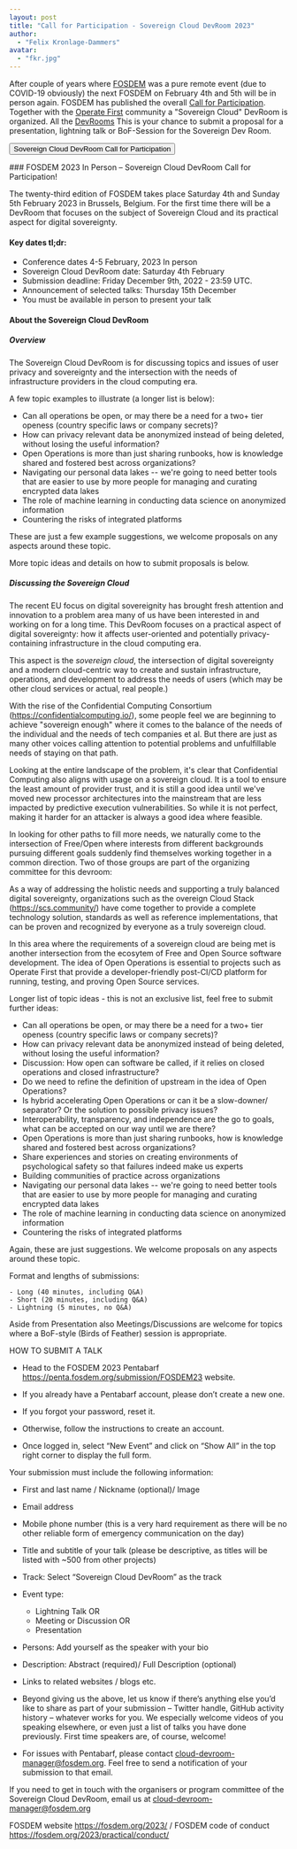 ```yaml
---
layout: post
title: "Call for Participation - Sovereign Cloud DevRoom 2023"
author:
  - "Felix Kronlage-Dammers"
avatar:
  - "fkr.jpg"
---
```


After couple of years where [FOSDEM](https://www.fosdem.org) was a pure remote event (due to COVID-19 obviously)
the next FOSDEM on February 4th and 5th will be in person again. FOSDEM has published the overall [Call for Participation](https://fosdem.org/2023/news/2022-11-13-call-for-presentations/).
Together with the [Operate First](https://www.operate-first.cloud/) community a "Sovereign Cloud" DevRoom is organized.
All the [DevRooms](https://fosdem.org/2023/news/2022-11-07-accepted-developer-rooms/) 
This is your chance to submit a proposal for a presentation, lightning talk or BoF-Session for the Sovereign Dev Room.

<p>
  <button class="btn btn-primary" type="button" data-bs-toggle="collapse" data-bs-target="#collapseCfP" aria-expanded="false" aria-controls="collapseCfP">
   Sovereign Cloud DevRoom Call for Participation 
  </button>
</p>
<div class="collapse" id="collapseCfP">
  <div class="card card-body" markdown="1">
### FOSDEM 2023 In Person – Sovereign Cloud DevRoom Call for Participation!

The twenty-third edition of FOSDEM takes place Saturday 4th and Sunday 5th
February 2023 in Brussels, Belgium.
For the first time there will be a DevRoom that focuses on the subject of Sovereign Cloud
and its  practical aspect for digital sovereignty.

#### Key dates tl;dr:

   - Conference dates 4-5 February, 2023 In person
   - Sovereign Cloud DevRoom date: Saturday 4th February
   - Submission deadline: Friday December 9th, 2022 - 23:59 UTC.
   - Announcement of selected talks: Thursday 15th December
   - You must be available in person to present your talk

#### About the Sovereign Cloud DevRoom

##### Overview

The Sovereign Cloud DevRoom is for discussing topics and issues of user privacy and
sovereignty and the intersection with the needs of infrastructure providers in the cloud
computing era.

A few topic examples to illustrate (a longer list is below):

- Can all operations be open, or may there be a need for a two+ tier openess (country specific laws or company secrets)?
- How can privacy relevant data be anonymized instead of being deleted, without losing the useful information?
- Open Operations is more than just sharing runbooks, how is knowledge shared and fostered best across organizations?
- Navigating our personal data lakes -- we're going to need better tools that are easier to use by more people for managing and curating encrypted data lakes
- The role of machine learning in conducting data science on anonymized information
- Countering the risks of integrated platforms

These are just a few example suggestions, we welcome proposals on any aspects around these topic.

More topic ideas and details on how to submit proposals is below.

##### Discussing the Sovereign Cloud

The recent EU focus on digital sovereignity has brought fresh attention and innovation to a problem
area many of us have been interested in and working on for a long time. This DevRoom focuses on
a practical aspect of digital sovereignty:  how it affects user-oriented and
potentially privacy-containing infrastructure in the cloud computing era.

This aspect is the _sovereign cloud_, the intersection of digital sovereignty and a modern cloud-centric
way to create and sustain infrastructure, operations, and development to address the needs of
users (which may be other cloud services or actual, real people.)

With the rise of the Confidential Computing Consortium (https://confidentialcomputing.io/), some
people feel we  are beginning to achieve "sovereign enough" where it comes to the balance of the
needs of the individual and the needs of tech companies et al. But there are just as many other voices
calling attention to potential problems and unfulfillable needs of staying on that path.

Looking at the entire landscape of the problem, it's clear that Confidential Computing also aligns with
usage on a sovereign cloud. It is a tool to ensure the least amount of provider trust, and it is still a good
idea until we've moved new processor architectures into the mainstream that are less impacted by
predictive execution vulnerabilities. So while it is not perfect, making it harder for an attacker is always
a good idea where feasible.

In looking for other paths to fill more needs, we naturally come to the intersection of Free/Open where
interests from different backgrounds pursuing different goals suddenly find themselves working together
in a common direction. Two of those groups are part of the organizing committee for this devroom:

As a way of addressing the holistic needs and supporting a truly balanced digital sovereignty, organizations
such as the  overeign Cloud Stack (https://scs.community/) have come together to provide a complete 
technology solution, standards as well as reference implementations, that can be proven and recognized
by everyone as a truly sovereign cloud.

In this area where the requirements of a sovereign cloud are being met is another intersection from the
ecosytem of Free and Open Source software development. The idea of Open Operations is essential to
projects such as Operate First that provide a developer-friendly post-CI/CD platform for running, testing,
and proving Open Source services.

Longer list of topic ideas - this is not an exclusive list, feel free to submit further ideas:

- Can all operations be open, or may there be a need for a two+ tier openess (country specific laws or company secrets)?
- How can privacy relevant data be anonymized instead of being deleted, without losing the useful information?
- Discussion: How open can software be called, if it relies on closed operations and closed infrastructure?
- Do we need to refine the definition of upstream in the idea of Open Operations?
- Is hybrid accelerating Open Operations or can it be a slow-downer/ separator? Or the solution to possible privacy issues?
- Interoperability, transparency, and independence are the go to goals, what can be accepted on our way until we are there?
- Open Operations is more than just sharing runbooks, how is knowledge shared and fostered best across organizations?
- Share experiences and stories on creating environments of psychological safety so that failures indeed make us experts
- Building communities of practice across organizations
- Navigating our personal data lakes -- we're going to need better tools that are easier to use by more people for managing and curating encrypted data lakes
- The role of machine learning in conducting data science on anonymized information
- Countering the risks of integrated platforms


Again, these are just suggestions. We welcome proposals on any aspects around these topic.


Format and lengths of submissions:

    - Long (40 minutes, including Q&A)
    - Short (20 minutes, including Q&A)
    - Lightning (5 minutes, no Q&A)

Aside from Presentation also Meetings/Discussions are welcome for topics where a BoF-style (Birds of Feather) session
is appropriate.

HOW TO SUBMIT A TALK

   - Head to the FOSDEM 2023 Pentabarf
   <https://penta.fosdem.org/submission/FOSDEM23> website.


   - If you already have a Pentabarf account, please don’t create a new one.
   - If you forgot your password, reset it.
   - Otherwise, follow the instructions to create an account.
   - Once logged in, select “New Event” and click on “Show All” in the top right corner to display the full form.
   
   Your submission must include the following information:


   - First and last name / Nickname (optional)/ Image
   - Email address
   - Mobile phone number (this is a very hard requirement as there will be no other reliable form of emergency communication on the day)
   - Title and subtitle of your talk (please be descriptive, as titles will be listed with ~500 from other projects)
   - Track: Select “Sovereign Cloud DevRoom” as the track
   - Event type: 
       - Lightning Talk OR
       - Meeting or Discussion OR
       - Presentation
    
   - Persons: Add yourself as the speaker with your bio
   - Description: Abstract (required)/ Full Description (optional)
   - Links to related websites / blogs etc.
   - Beyond giving us the above, let us know if there’s anything else you’d like to share as part of your submission – Twitter handle, GitHub activity
   history – whatever works for you. We especially welcome videos of you speaking elsewhere, or even just a list of talks you have done previously.
   First time speakers are, of course, welcome!
   - For issues with Pentabarf, please contact
   cloud-devroom-manager@fosdem.org. Feel free to send a notification of
   your submission to that email.


If you need to get in touch with the organisers or program committee of the
Sovereign Cloud DevRoom, email us at cloud-devroom-manager@fosdem.org


FOSDEM website <https://fosdem.org/2023/> / FOSDEM code of conduct
<https://fosdem.org/2023/practical/conduct/>
  </div>
</div>
